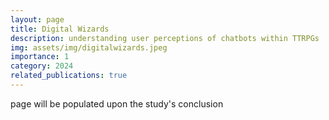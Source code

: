 ```yaml
---
layout: page
title: Digital Wizards
description: understanding user perceptions of chatbots within TTRPGs
img: assets/img/digitalwizards.jpeg
importance: 1
category: 2024
related_publications: true
---
```


page will be populated upon the study's conclusion
